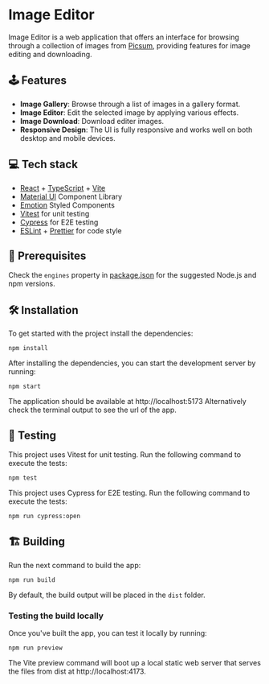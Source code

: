 # Image Editor

Image Editor is a web application that offers an interface for browsing through a collection of images from [Picsum](https://picsum.photos/), providing features for image editing and downloading.

## :joystick: Features

-   **Image Gallery**: Browse through a list of images in a gallery format.
-   **Image Editor**: Edit the selected image by applying various effects.
-   **Image Download**: Download editer images.
-   **Responsive Design**: The UI is fully responsive and works well on both desktop and mobile devices.

## :computer: Tech stack

-   [React](https://react.dev/) + [TypeScript](https://www.typescriptlang.org/) + [Vite](https://vitejs.dev/)
-   [Material UI](https://mui.com/) Component Library
-   [Emotion](https://emotion.sh/docs/styled) Styled Components
-   [Vitest](https://vitest.dev/) for unit testing
-   [Cypress](https://www.cypress.io/) for E2E testing
-   [ESLint](https://eslint.org/) + [Prettier](https://prettier.io/) for code style

## :page_facing_up: Prerequisites

Check the `engines` property in [package.json](package.json) for the suggested Node.js and npm versions.

## :hammer_and_wrench: Installation

To get started with the project install the dependencies:

```
npm install
```

After installing the dependencies, you can start the development server by running:

```
npm start
```

The application should be available at http://localhost:5173
Alternatively check the terminal output to see the url of the app.

## :hammer: Testing

This project uses Vitest for unit testing. Run the following command to execute the tests:

```
npm test
```

This project uses Cypress for E2E testing. Run the following command to execute the tests:

```
npm run cypress:open
```

## :building_construction: Building

Run the next command to build the app:

```
npm run build
```

By default, the build output will be placed in the `dist` folder.

### Testing the build locally

Once you've built the app, you can test it locally by running:

```
npm run preview
```

The Vite preview command will boot up a local static web server that serves the files from dist at http://localhost:4173.
